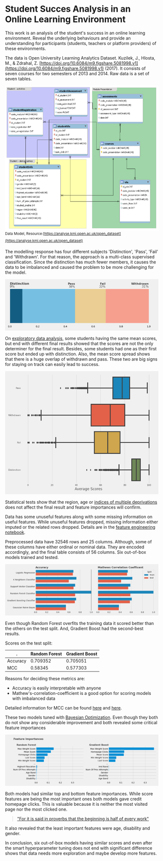 # Student Succes Analysis in an Online Learning Environment

This work is an analysis of the student's success in an online learning environment. Reveal the underlying behaviours and provide an understanding for participants (students, teachers or platform providers) of these environments.

The data is Open University Learning Analytics Dataset. Kuzilek, J., Hlosta, M., & Zdrahal, Z. [https://doi.org/10.6084/m9.figshare.5081998.v1](https://doi.org/10.6084/m9.figshare.5081998.v1) (2017). It consists of seven courses for two semesters of 2013 and 2014. Raw data is a set of seven tables.

[![Data Model](./readme_files/fig1_data_model.png "Data Model")](https://analyse.kmi.open.ac.uk/open_dataset)  
<sup>Data Model, Resource:[https://analyse.kmi.open.ac.uk/open_dataset](https://analyse.kmi.open.ac.uk/open_dataset)<sup>
  
The modelling response has four different subjects 'Distinction', 'Pass', 'Fail' and 'Withdrawn'. For that reason, the approach is a multi-class supervised classification. Since the distinction has much fewer members, it causes the data to be imbalanced and caused the problem to be more challenging for the model.

![Class Distribution](./readme_files/fig2_class_distribution.png)

On [exploratory data analysis](./jupyter_notebooks/2_Exploratory_Data_Analysis.ipynb), some students having the same mean scores, but end with different final results showed that the scores are not the only determiner for the final result. Besides, some students had one as their first score but ended up with distinction. Also, the mean score spread shows that there is a huge overlap of withdrawn and pass. These two are big signs for staying on track can easily lead to success.

![Average Score Distribution](./readme_files/fig3_mean_scores.png)

Statistical tests show that the region, age or [indices of multiple deprivations](https://en.wikipedia.org/wiki/Multiple_deprivation_index) does not affect the final result and feature importances will confirm.

Data has some unuseful features along with some missing information on useful features. While unuseful features dropped, missing information either imputed or the related rows dropped. Details are in the [feature engineering notebook](/jupyter_notebooks/3_Feature_Engineering.ipynb).

Preprocessed data have 32546 rows and 25 columns. Although, some of these columns have either ordinal or nominal data. They are encoded accordingly, and the final table consists of 56 columns. Six out-of-box models trained and tested.

![Model Scores](./readme_files/fig4_model_scores.png)

Even though Random Forest overfits the training data it scored better than the others on the test split. And, Gradient Boost had the second-best results.


Scores on the test split:

. | Random Forest | Gradient Boost
------|------|------
Accuracy | 0.709352 | 0.705051
MCC |  0.58345 | 0.577303

Reasons for deciding these metrics are:

- Accuracy is easily interpretable with anyone
- Mathew's-correlation-coefficient is a good option for scoring models with imbalanced data

Detailed information for MCC can be found [here](https://www.kdnuggets.com/2018/06/right-metric-evaluating-machine-learning-models-2.html) and [here](https://en.wikipedia.org/wiki/Matthews_correlation_coefficient#Advantages_of_MCC_over_accuracy_and_F1_score).

These two models tuned with [Bayesian Optimization](https://github.com/fmfn/BayesianOptimization). Even though they both do not show any considerable improvement and both revealed some critical feature importances

![Feature Importances](./readme_files/fig5_feature_importances.png)

Both models had similar top and bottom feature importances. While score features are being the most important ones both models gave credit homepage clicks. This is valuable because it is neither the most visited page nor the most clicked one.

>["For it is said in proverbs that the beginning is half of every work"](
https://latin.stackexchange.com/questions/12900/is-the-beginning-is-half-of-every-action-truly-a-greek-proverb)

It also revealed that the least important features were age, disability and gender.

In conclusion, six out-of-box models having similar scores and even after the smart hyperparameter tuning does not end with significant difference shows that data needs more exploration and maybe develop more features.
